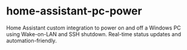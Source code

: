 # home-assistant-pc-power
Home Assistant custom integration to power on and off a Windows PC using Wake-on-LAN and SSH shutdown. Real-time status updates and automation-friendly.
